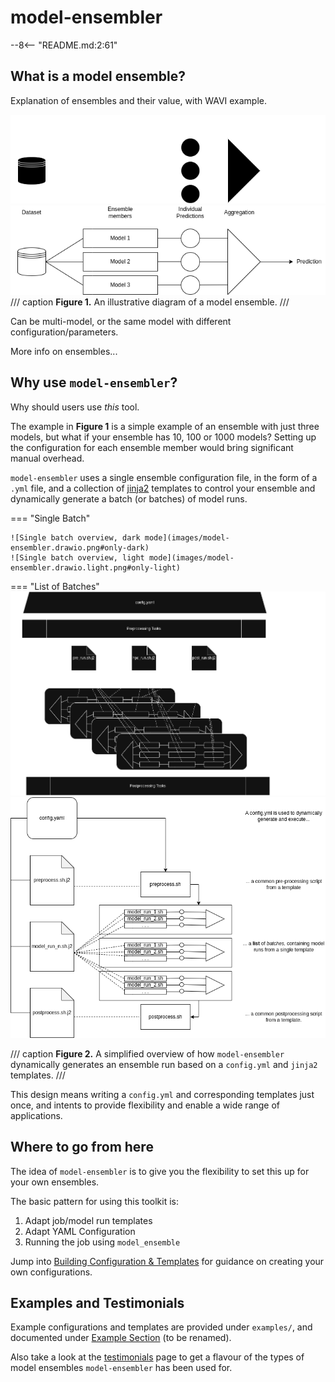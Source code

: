 # model-ensembler
[//]: # (Part of this .md is generated frm the README)
--8<-- "README.md:2:61"

## What is a model ensemble?
Explanation of ensembles and their value, with WAVI example.

![Simple diagram of an ensemble](images/ensemble.drawio.png#only-dark)
![Simple diagram of an ensemble](images/ensemble.drawio.light.png#only-light)
/// caption
**Figure 1.** An illustrative diagram of a model ensemble.
///

Can be multi-model, or the same model with different configuration/parameters.

More info on ensembles...

## Why use `model-ensembler`?
Why should users use *this* tool.

The example in **Figure 1** is a simple example of an ensemble with just three models, but what if your ensemble has 10, 100 or
1000 models? Setting up the configuration for each ensemble member would bring significant manual overhead.

`model-ensembler` uses a single ensemble configuration file, in the form of a `.yml` file, and a collection of
[jinja2](https://jinja.palletsprojects.com/en/stable/) templates to control your ensemble and dynamically generate
a batch (or batches) of model runs. 

=== "Single Batch"

    ![Single batch overview, dark mode](images/model-ensembler.drawio.png#only-dark)
    ![Single batch overview, light mode](images/model-ensembler.drawio.light.png#only-light)

=== "List of Batches"
    ![List batch overview, dark mode](images/model-ensembler-list.drawio.png#only-dark)
    ![List batch overview, light mode](images/model-ensembler-list.drawio.light.png#only-light)

/// caption
**Figure 2.** A simplified overview of how `model-ensembler` dynamically generates an ensemble run based on a `config.yml` and `jinja2` templates.
///

This design means writing a `config.yml` and corresponding templates just once, and intents to provide flexibility and enable a 
wide range of applications.

## Where to go from here
The idea of `model-ensembler` is to give you the flexibility to set this up for your
own ensembles.

The basic pattern for using this toolkit is:

1. Adapt job/model run templates 
1. Adapt YAML Configuration
1. Running the job using `model_ensemble`

Jump into [Building Configuration & Templates](user/templates.md) for guidance on creating your own configurations.

## Examples and Testimonials
Example configurations and templates are provided under `examples/`, and documented under [Example Section](user/example1.md) (to be renamed).

Also take a look at the [testimonials](testimonials.md) page to get a flavour of the types of model ensembles `model-ensembler` has been used for.